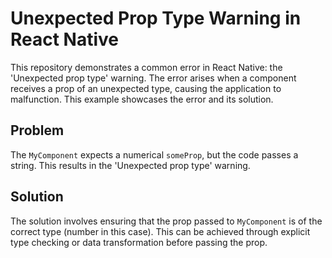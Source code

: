 # Unexpected Prop Type Warning in React Native

This repository demonstrates a common error in React Native: the 'Unexpected prop type' warning.  The error arises when a component receives a prop of an unexpected type, causing the application to malfunction. This example showcases the error and its solution.

## Problem

The `MyComponent` expects a numerical `someProp`, but the code passes a string.  This results in the 'Unexpected prop type' warning.

## Solution

The solution involves ensuring that the prop passed to `MyComponent` is of the correct type (number in this case).  This can be achieved through explicit type checking or data transformation before passing the prop.